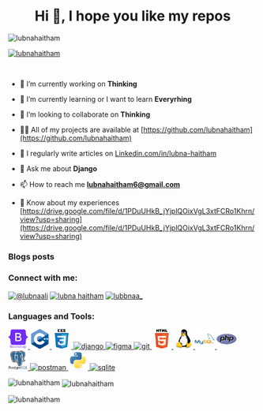 <h1 align="center">Hi 👋, I hope you like my repos</h1>
<!-- <h3 align="center">A passionate back-end developer from Egypt</h3>
  <img src="https://media.giphy.com/media/M9gbBd9nbDrOTu1Mqx/giphy.gif" width="100"/> -->
  
<p align="left"> <img src="https://komarev.com/ghpvc/?username=lubnahaitham&label=Profile%20views&color=0e75b6&style=flat" alt="lubnahaitham" /> </p>

<p align="left"> <a href="https://github.com/ryo-ma/github-profile-trophy">
  <img src="https://github-profile-trophy.vercel.app/?username=lubnahaitham" alt="lubnahaitham" /></a> </p>

<p align="left"> <a href="https://twitter.com/" target="blank"><img src="https://img.shields.io/twitter/follow/?logo=twitter&style=for-the-badge" alt="" /></a> </p>

- 🔭 I’m currently working on **Thinking**

- 🌱 I’m currently learning or I want to learn **Everyrhing**

- 👯 I’m looking to collaborate on **Thinking**

- 👨‍💻 All of my projects are available at [https://github.com/lubnahaitham](https://github.com/lubnahaitham)

- 📝 I regularly write articles on [Linkedin.com/in/lubna-haitham](Linkedin.com/in/lubna-haitham)

- 💬 Ask me about **Django**

- 📫 How to reach me **lubnahaitham6@gmail.com**

- 📄 Know about my experiences [https://drive.google.com/file/d/1PDuUHkB_jYjplQOixVgL3xtFCRo1Khrn/view?usp=sharing](https://drive.google.com/file/d/1PDuUHkB_jYjplQOixVgL3xtFCRo1Khrn/view?usp=sharing)

### Blogs posts
<!-- BLOG-POST-LIST:START -->
<!-- BLOG-POST-LIST:END -->

<h3 align="left">Connect with me:</h3>
<p align="left">
<a href="https://dev.to/@lubnaali" target="blank"><img align="center" src="https://raw.githubusercontent.com/rahuldkjain/github-profile-readme-generator/master/src/images/icons/Social/devto.svg" alt="@lubnaali" height="30" width="40" /></a>
<a href="https://linkedin.com/in/lubna haitham" target="blank"><img align="center" src="https://raw.githubusercontent.com/rahuldkjain/github-profile-readme-generator/master/src/images/icons/Social/linked-in-alt.svg" alt="lubna haitham" height="30" width="40" /></a>
<a href="https://instagram.com/lubbnaa_" target="blank"><img align="center" src="https://raw.githubusercontent.com/rahuldkjain/github-profile-readme-generator/master/src/images/icons/Social/instagram.svg" alt="lubbnaa_" height="30" width="40" /></a>
</p>

<h3 align="left">Languages and Tools:</h3>
<p align="left"> <a href="https://getbootstrap.com" target="_blank" rel="noreferrer"> <img src="https://raw.githubusercontent.com/devicons/devicon/master/icons/bootstrap/bootstrap-plain-wordmark.svg" alt="bootstrap" width="40" height="40"/> </a> <a href="https://www.w3schools.com/cpp/" target="_blank" rel="noreferrer"> <img src="https://raw.githubusercontent.com/devicons/devicon/master/icons/cplusplus/cplusplus-original.svg" alt="cplusplus" width="40" height="40"/> </a> <a href="https://www.w3schools.com/css/" target="_blank" rel="noreferrer"> <img src="https://raw.githubusercontent.com/devicons/devicon/master/icons/css3/css3-original-wordmark.svg" alt="css3" width="40" height="40"/> </a> <a href="https://www.djangoproject.com/" target="_blank" rel="noreferrer"> <img src="https://cdn.worldvectorlogo.com/logos/django.svg" alt="django" width="40" height="40"/> </a> <a href="https://www.figma.com/" target="_blank" rel="noreferrer"> <img src="https://www.vectorlogo.zone/logos/figma/figma-icon.svg" alt="figma" width="40" height="40"/> </a> <a href="https://git-scm.com/" target="_blank" rel="noreferrer"> <img src="https://www.vectorlogo.zone/logos/git-scm/git-scm-icon.svg" alt="git" width="40" height="40"/> </a> <a href="https://www.w3.org/html/" target="_blank" rel="noreferrer"> <img src="https://raw.githubusercontent.com/devicons/devicon/master/icons/html5/html5-original-wordmark.svg" alt="html5" width="40" height="40"/> </a> <a href="https://www.linux.org/" target="_blank" rel="noreferrer"> <img src="https://raw.githubusercontent.com/devicons/devicon/master/icons/linux/linux-original.svg" alt="linux" width="40" height="40"/> </a> <a href="https://www.mysql.com/" target="_blank" rel="noreferrer"> <img src="https://raw.githubusercontent.com/devicons/devicon/master/icons/mysql/mysql-original-wordmark.svg" alt="mysql" width="40" height="40"/> </a> <a href="https://www.php.net" target="_blank" rel="noreferrer"> <img src="https://raw.githubusercontent.com/devicons/devicon/master/icons/php/php-original.svg" alt="php" width="40" height="40"/> </a> <a href="https://www.postgresql.org" target="_blank" rel="noreferrer"> <img src="https://raw.githubusercontent.com/devicons/devicon/master/icons/postgresql/postgresql-original-wordmark.svg" alt="postgresql" width="40" height="40"/> </a> <a href="https://postman.com" target="_blank" rel="noreferrer"> <img src="https://www.vectorlogo.zone/logos/getpostman/getpostman-icon.svg" alt="postman" width="40" height="40"/> </a> <a href="https://www.python.org" target="_blank" rel="noreferrer"> <img src="https://raw.githubusercontent.com/devicons/devicon/master/icons/python/python-original.svg" alt="python" width="40" height="40"/> </a> <a href="https://www.sqlite.org/" target="_blank" rel="noreferrer"> <img src="https://www.vectorlogo.zone/logos/sqlite/sqlite-icon.svg" alt="sqlite" width="40" height="40"/> </a> </p>

<p><img align="left" src="https://github-readme-stats.vercel.app/api/top-langs?username=lubnahaitham&show_icons=true&locale=en&layout=compact" alt="lubnahaitham" /></p>

<p>&nbsp;<img align="center" src="https://github-readme-stats.vercel.app/api?username=lubnahaitham&show_icons=true&locale=en" alt="lubnahaitham" /></p>

<p><img align="center" src="https://github-readme-streak-stats.herokuapp.com/?user=lubnahaitham&" alt="lubnahaitham" /></p>
